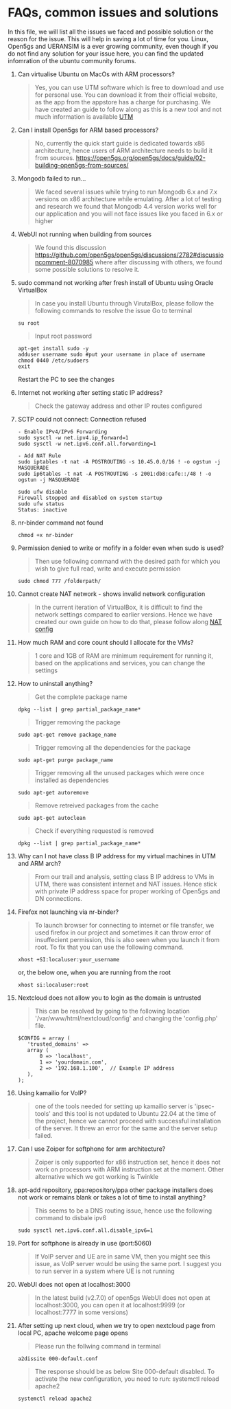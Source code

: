 # FAQs, common issues and solutions

In this file, we will list all the issues we faced and possible solution or the reason for the issue. This will help in saving a lot of time for you.
Linux, Open5gs and UERANSIM is a ever growing community, even though if you do not find any solution for your issue here, you can find the updated infomration of the ubuntu community forums.

1. Can virtualise Ubuntu on MacOs with ARM processors?
   > Yes, you can use UTM software which is free to download and use for personal use. You can download it from their official website, as the app from the appstore has a charge for purchasing. We have created an guide to follow along as this is a new tool and not much information is available
   [UTM](https://github.com/FRA-UAS/mobcomwise23-24-team_entropy/blob/main/documentation/Install_Ubuntu_on_Mac.md)
   
3. Can I install Open5gs for ARM based processors?
   > No, currently the quick start guide is dedicated towards x86 architecture, hence users of ARM architecture needs to build it from sources.
   https://open5gs.org/open5gs/docs/guide/02-building-open5gs-from-sources/
4. Mongodb failed to run...
   > We faced several issues while trying to run Mongodb 6.x and 7.x versions on x86 architecture while emulating. After a lot of testing and research we found that Mongodb 4.4 version works well for our application and you will not face issues like you faced in 6.x or higher

5. WebUI not running when building from sources
   > We found this discussion https://github.com/open5gs/open5gs/discussions/2782#discussioncomment-8070985 where after discussing with others, we found some possible solutions to resolve it.

6. sudo command not working after fresh install of Ubuntu using Oracle VirtualBox
   > In case you install Ubuntu through VirutalBox, please follow the following commands to resolve the issue
     Go to terminal
   ```console
   su root
   ```
   > Input root password
   ```console
   apt-get install sudo -y
   adduser username sudo #put your username in place of username
   chmod 0440 /etc/sudoers
   exit
   ```
   Restart the PC to see the changes

7. Internet not working after setting static IP address?
   > Check the gateway address and other IP routes configured

8. SCTP could not connect: Connection refused
   ```console
   - Enable IPv4/IPv6 Forwarding
   sudo sysctl -w net.ipv4.ip_forward=1
   sudo sysctl -w net.ipv6.conf.all.forwarding=1

   - Add NAT Rule
   sudo iptables -t nat -A POSTROUTING -s 10.45.0.0/16 ! -o ogstun -j MASQUERADE
   sudo ip6tables -t nat -A POSTROUTING -s 2001:db8:cafe::/48 ! -o ogstun -j MASQUERADE

   sudo ufw disable
   Firewall stopped and disabled on system startup
   sudo ufw status
   Status: inactive
   ```
9. nr-binder command not found
    ```console
    chmod +x nr-binder
    ```

10. Permission denied to write or mofify in a folder even when sudo is used?
    > Then use following command with the desired path for which you wish to give full read, write and execute permission
    ```console
    sudo chmod 777 /folderpath/
    ```

11. Cannot create NAT network - shows invalid network configuration
    > In the current iteration of VirtualBox, it is difficult to find the network settings compared to earlier versions. Hence we have created our own guide on how to do that, please follow along
    [NAT config](https://github.com/FRA-UAS/mobcomwise23-24-team_entropy/blob/main/documentation/Creating_NAT_in_Virtualbox.md)

12. How much RAM and core count should I allocate for the VMs?
    > 1 core and 1GB of RAM are minimum requirement for running it, based on the applications and services, you can change the settings

13. How to uninstall anything?
    > Get the complete package name
    ```console
    dpkg --list | grep partial_package_name*
    ```
    > Trigger removing the package
    ```console
    sudo apt-get remove package_name
    ```
    > Trigger removing all the dependencies for the package
    ```console
    sudo apt-get purge package_name
    ```
    > Trigger removing all the unused packages which were once installed as dependencies
    ```console
    sudo apt-get autoremove
    ```
    > Remove retreived packages from the cache
    ```console
    sudo apt-get autoclean
    ```
    > Check if everything requested is removed
    ```console
    dpkg --list | grep partial_package_name*
    ```

14. Why can I not have class B IP address for my virtual machines in UTM and ARM arch?
    > From our trail and analysis, setting class B IP address to VMs in UTM, there was consistent internet and NAT issues. Hence stick with private IP address space for proper working of Open5gs and DN connections.

15. Firefox not launching via nr-binder?
    > To launch browser for connecting to internet or file transfer, we used firefox in our project and sometimes it can throw error of insuffecient permission, this is also seen when you launch it from root. To fix that you can use the following command.
    ```console
    xhost +SI:localuser:your_username
    ```
    or, the below one, when you are running from the root
    ```console
    xhost si:localuser:root
    ```

16. Nextcloud does not allow you to login as the domain is untrusted
    > This can be resolved by going to the following location '/var/www/html/nextcloud/config' and changing the 'config.php' file.
    ```console
    $CONFIG = array (
       'trusted_domains' => 
       array (
           0 => 'localhost',
           1 => 'yourdomain.com',
           2 => '192.168.1.100',  // Example IP address
       ),
    );
    ```

17. Using kamailio for VoIP?
    > one of the tools needed for setting up kamailio server is 'ipsec-tools' and this tool is not updated to Ubuntu 22.04 at the time of the project, hence we cannot proceed with successful installation of the server. It threw an error for the same and the server setup failed.

18. Can I use Zoiper for softphone for arm architecture?
    > Zoiper is only supported for x86 instruction set, hence it does not work on processors with ARM instruction set at the moment. Other alternative which we got working is Twinkle

19. apt-add repository, ppa:repository/ppa other package installers does not work or remains blank or takes a lot of time to install anything?
    > This seems to be a DNS routing issue, hence use the following command to disbale ipv6
    ```console
    sudo sysctl net.ipv6.conf.all.disable_ipv6=1
    ```

20. Port for softphone is already in use (port:5060)
    > If VoIP server and UE are in same VM, then you might see this issue, as VoIP server would be using the same port. I suggest you to run server in a system where UE is not running

21. WebUI does not open at localhost:3000
    > In the latest build (v2.7.0) of open5gs WebUI does not open at localhost:3000, you can open it at localhost:9999 (or localhost:7777 in some versions)

22. After setting up next cloud, when we try to open nextcloud page from local PC, apache welcome page opens
    > Please run the follwing command in terminal
    ```console
    a2dissite 000-default.conf
    ```
    > The response should be as below
      Site 000-default disabled.
      To activate the new configuration, you need to run:
         systemctl reload apache2
    ```console
    systemctl reload apache2
    ```
